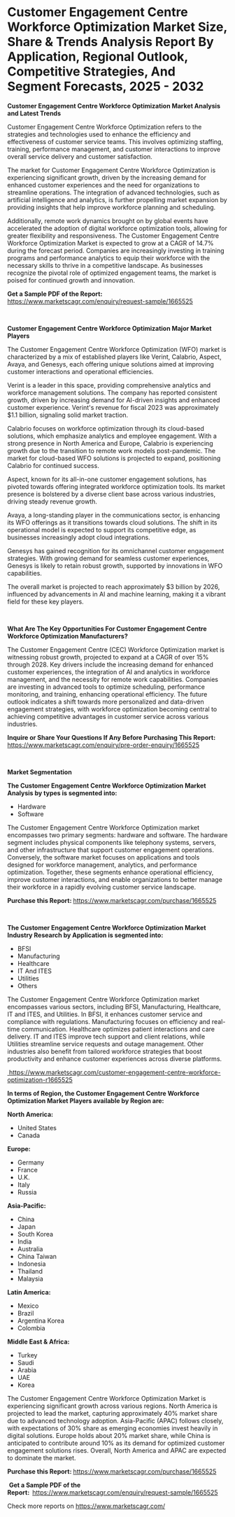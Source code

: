 <p><h1>Customer Engagement Centre Workforce Optimization Market Size, Share & Trends Analysis Report By Application, Regional Outlook, Competitive Strategies, And Segment Forecasts, 2025 - 2032</h1></p><p><strong>Customer Engagement Centre Workforce Optimization Market Analysis and Latest Trends</strong></p>
<p><p>Customer Engagement Centre Workforce Optimization refers to the strategies and technologies used to enhance the efficiency and effectiveness of customer service teams. This involves optimizing staffing, training, performance management, and customer interactions to improve overall service delivery and customer satisfaction. </p><p>The market for Customer Engagement Centre Workforce Optimization is experiencing significant growth, driven by the increasing demand for enhanced customer experiences and the need for organizations to streamline operations. The integration of advanced technologies, such as artificial intelligence and analytics, is further propelling market expansion by providing insights that help improve workforce planning and scheduling.</p><p>Additionally, remote work dynamics brought on by global events have accelerated the adoption of digital workforce optimization tools, allowing for greater flexibility and responsiveness. The Customer Engagement Centre Workforce Optimization Market is expected to grow at a CAGR of 14.7% during the forecast period. Companies are increasingly investing in training programs and performance analytics to equip their workforce with the necessary skills to thrive in a competitive landscape. As businesses recognize the pivotal role of optimized engagement teams, the market is poised for continued growth and innovation.</p></p>
<p><strong>Get a Sample PDF of the Report:&nbsp;</strong> <a href="https://www.marketscagr.com/enquiry/request-sample/1665525?utm_campaign=2461&utm_medium=2&utm_source=Github&utm_content=ia&utm_term=11032025&utm_id=customer-engagement-centre-workforce-optimization">https://www.marketscagr.com/enquiry/request-sample/1665525</a></p>
<p>&nbsp;</p>
<p><strong>Customer Engagement Centre Workforce Optimization Major Market Players</strong></p>
<p><p>The Customer Engagement Centre Workforce Optimization (WFO) market is characterized by a mix of established players like Verint, Calabrio, Aspect, Avaya, and Genesys, each offering unique solutions aimed at improving customer interactions and operational efficiencies.</p><p>Verint is a leader in this space, providing comprehensive analytics and workforce management solutions. The company has reported consistent growth, driven by increasing demand for AI-driven insights and enhanced customer experience. Verint's revenue for fiscal 2023 was approximately $1.1 billion, signaling solid market traction.</p><p>Calabrio focuses on workforce optimization through its cloud-based solutions, which emphasize analytics and employee engagement. With a strong presence in North America and Europe, Calabrio is experiencing growth due to the transition to remote work models post-pandemic. The market for cloud-based WFO solutions is projected to expand, positioning Calabrio for continued success.</p><p>Aspect, known for its all-in-one customer engagement solutions, has pivoted towards offering integrated workforce optimization tools. Its market presence is bolstered by a diverse client base across various industries, driving steady revenue growth.</p><p>Avaya, a long-standing player in the communications sector, is enhancing its WFO offerings as it transitions towards cloud solutions. The shift in its operational model is expected to support its competitive edge, as businesses increasingly adopt cloud integrations.</p><p>Genesys has gained recognition for its omnichannel customer engagement strategies. With growing demand for seamless customer experiences, Genesys is likely to retain robust growth, supported by innovations in WFO capabilities.</p><p>The overall market is projected to reach approximately $3 billion by 2026, influenced by advancements in AI and machine learning, making it a vibrant field for these key players.</p></p>
<p>&nbsp;</p>
<p><strong>What Are The Key Opportunities For Customer Engagement Centre Workforce Optimization Manufacturers?</strong></p>
<p><p>The Customer Engagement Centre (CEC) Workforce Optimization market is witnessing robust growth, projected to expand at a CAGR of over 15% through 2028. Key drivers include the increasing demand for enhanced customer experiences, the integration of AI and analytics in workforce management, and the necessity for remote work capabilities. Companies are investing in advanced tools to optimize scheduling, performance monitoring, and training, enhancing operational efficiency. The future outlook indicates a shift towards more personalized and data-driven engagement strategies, with workforce optimization becoming central to achieving competitive advantages in customer service across various industries.</p></p>
<p><strong>Inquire or Share Your Questions If Any Before Purchasing This Report:</strong> <a href="https://www.marketscagr.com/enquiry/pre-order-enquiry/1665525?utm_campaign=2461&utm_medium=2&utm_source=Github&utm_content=ia&utm_term=11032025&utm_id=customer-engagement-centre-workforce-optimization">https://www.marketscagr.com/enquiry/pre-order-enquiry/1665525</a></p>
<p>&nbsp;</p>
<p><strong>Market Segmentation</strong></p>
<p><strong>The Customer Engagement Centre Workforce Optimization Market Analysis by types is segmented into:</strong></p>
<p><ul><li>Hardware</li><li>Software</li></ul></p>
<p><p>The Customer Engagement Centre Workforce Optimization market encompasses two primary segments: hardware and software. The hardware segment includes physical components like telephony systems, servers, and other infrastructure that support customer engagement operations. Conversely, the software market focuses on applications and tools designed for workforce management, analytics, and performance optimization. Together, these segments enhance operational efficiency, improve customer interactions, and enable organizations to better manage their workforce in a rapidly evolving customer service landscape.</p></p>
<p><strong>Purchase this Report:&nbsp;</strong><a href="https://www.marketscagr.com/purchase/1665525?utm_campaign=2461&utm_medium=2&utm_source=Github&utm_content=ia&utm_term=11032025&utm_id=customer-engagement-centre-workforce-optimization">https://www.marketscagr.com/purchase/1665525</a></p>
<p>&nbsp;</p>
<p><strong>The Customer Engagement Centre Workforce Optimization Market Industry Research by Application is segmented into:</strong></p>
<p><ul><li>BFSI</li><li>Manufacturing</li><li>Healthcare</li><li>IT And ITES</li><li>Utilities</li><li>Others</li></ul></p>
<p><p>The Customer Engagement Centre Workforce Optimization market encompasses various sectors, including BFSI, Manufacturing, Healthcare, IT and ITES, and Utilities. In BFSI, it enhances customer service and compliance with regulations. Manufacturing focuses on efficiency and real-time communication. Healthcare optimizes patient interactions and care delivery. IT and ITES improve tech support and client relations, while Utilities streamline service requests and outage management. Other industries also benefit from tailored workforce strategies that boost productivity and enhance customer experiences across diverse platforms.</p></p>
<p><a href="https://www.marketscagr.com/customer-engagement-centre-workforce-optimization-r1665525?utm_campaign=2461&utm_medium=2&utm_source=Github&utm_content=ia&utm_term=11032025&utm_id=customer-engagement-centre-workforce-optimization">&nbsp;https://www.marketscagr.com/customer-engagement-centre-workforce-optimization-r1665525</a></p>
<p><strong>In terms of Region, the Customer Engagement Centre Workforce Optimization Market Players available by Region are:</strong></p>
<p>
    <p> <strong> North America: </strong>
        <ul>
            <li>United States</li>
            <li>Canada</li>
        </ul>
        </p> 
    <p> <strong> Europe: </strong>
        <ul>
            <li>Germany</li>
            <li>France</li>
            <li>U.K.</li>
            <li>Italy</li>
            <li>Russia</li>
        </ul>
        </p> 
    <p> <strong> Asia-Pacific: </strong>
        <ul>
            <li>China</li>
            <li>Japan</li>
            <li>South Korea</li>
            <li>India</li>
            <li>Australia</li>
            <li>China Taiwan</li>
            <li>Indonesia</li>
            <li>Thailand</li>
            <li>Malaysia</li>
        </ul>
        </p> 
    <p> <strong> Latin America: </strong>
        <ul>
            <li>Mexico</li>
            <li>Brazil</li>
            <li>Argentina Korea</li>
            <li>Colombia</li>
        </ul>
        </p> 
    <p> <strong> Middle East & Africa: </strong>
        <ul>
            <li>Turkey</li>
            <li>Saudi</li>
            <li>Arabia</li>
            <li>UAE</li>
            <li>Korea</li>
        </ul>
    </p>
    </p>
<p><p>The Customer Engagement Centre Workforce Optimization Market is experiencing significant growth across various regions. North America is projected to lead the market, capturing approximately 40% market share due to advanced technology adoption. Asia-Pacific (APAC) follows closely, with expectations of 30% share as emerging economies invest heavily in digital solutions. Europe holds about 20% market share, while China is anticipated to contribute around 10% as its demand for optimized customer engagement solutions rises. Overall, North America and APAC are expected to dominate the market.</p></p>
<p><strong>Purchase this Report: </strong><a href="https://www.marketscagr.com/purchase/1665525?utm_campaign=2461&utm_medium=2&utm_source=Github&utm_content=ia&utm_term=11032025&utm_id=customer-engagement-centre-workforce-optimization">https://www.marketscagr.com/purchase/1665525</a></p>
<p>&nbsp;<strong>Get a Sample PDF of the Report:&nbsp;&nbsp;</strong><a href="https://www.marketscagr.com/enquiry/request-sample/1665525?utm_campaign=2461&utm_medium=2&utm_source=Github&utm_content=ia&utm_term=11032025&utm_id=customer-engagement-centre-workforce-optimization">https://www.marketscagr.com/enquiry/request-sample/1665525</a></p>
<p><strong></strong></p>
<p>Check more reports on <a href="https://www.marketscagr.com/?utm_campaign=2461&utm_medium=2&utm_source=Github&utm_content=ia&utm_term=11032025&utm_id=customer-engagement-centre-workforce-optimization">https://www.marketscagr.com/</a></p>